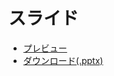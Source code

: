 # スライド
* [プレビュー](./template.pdf)
* [ダウンロード(.pptx)](https://github.com/tm99hjkl/homework_tips/raw/main/slides/template.pptx)

